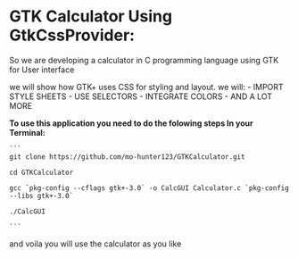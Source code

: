 <h1>GTK Calculator Using GtkCssProvider:</h1>

So we are developing a calculator in C programming language using GTK for User interface 

we will show how GTK+ uses CSS for styling and layout.
we will:
    - IMPORT STYLE SHEETS
    - USE SELECTORS
    - INTEGRATE COLORS 
    - AND A LOT MORE 


**To use this application you need to do the folowing steps In your Terminal:** 

    ```
    git clone https://github.com/mo-hunter123/GTKCalculator.git

    cd GTKCalculator

    gcc `pkg-config --cflags gtk+-3.0` -o CalcGUI Calculator.c `pkg-config --libs gtk+-3.0`

    ./CalcGUI

    ```

and voila you will use the calculator as you like 